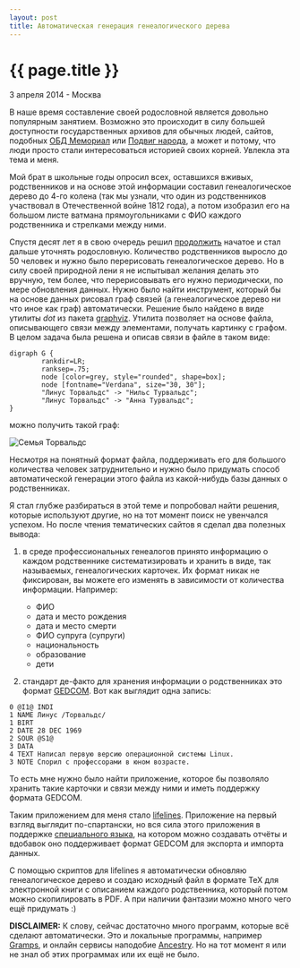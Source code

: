 ```yaml
---
layout: post
title: Автоматическая генерация генеалогического дерева
---
```


{{ page.title }}
================

<p class="meta">3 апреля 2014 - Москва</p>

В наше время составление своей родословной является довольно популярным занятием.
Возможно это происходит в силу б*о*льшей доступности государственных архивов
для обычных людей, сайтов, подобных [ОБД Мемориал](http://www.obd-memorial.ru)
или [Подвиг народа](http://www.podvignaroda.ru),
а может и потому, что люди просто стали интересоваться историей своих корней.
Увлекла эта тема и меня.

Мой брат в школьные годы опросил всех, оставшихся вживых, родственников и
на основе этой информации составил генеалогическое дерево до 4-го колена
(так мы узнали, что один из родственников участвовал в Отечественной войне 1812 года),
а потом изобразил его на большом листе ватмана прямоугольниками с ФИО каждого родственника
и стрелками между ними.

Спустя десят лет я в свою очередь решил [продолжить](http://juick.com/estet/521112)
начатое и стал дальше уточнять родословную. Количество родственников выросло
до 50 человек и нужно было перерисовать генеалогическое дерево.
Но в силу своей природной лени я не испытывал желания делать это вручную,
тем более, что перерисовывать его нужно периодически, по мере обновления данных.
Нужно было найти инструмент, который бы на основе данных рисовал граф связей
(а генеалогическое дерево ни что иное как граф) автоматически. Решение было найдено
в виде утилиты *dot* из пакета [graphviz](http://www.graphviz.org). Утилита позволяет на основе
файла, описывающего связи между элементами, получать картинку с графом.
В целом задача была решена и описав связи в файле в таком виде:

```
digraph G {
        rankdir=LR;
        ranksep=.75;
        node [color=grey, style="rounded", shape=box];
        node [fontname="Verdana", size="30, 30"];
        "Линус Торвальдс" -> "Нильс Турвальдс";
        "Линус Торвальдс" -> "Анна Турвальдс";
}
```

можно получить такой граф:

<img src="http://blog.bronevichok.ru/images/lifeline-torvalds.png" alt="Семья Торвальдс">

Несмотря на понятный формат файла, поддерживать его для большого количества человек
затруднительно и нужно было придумать способ автоматической
генерации этого файла из какой-нибудь базы данных о родственниках.

Я стал глубже разбираться в этой теме и попробовал найти решения, которые используют
другие, но на тот момент поиск не увенчался успехом. Но после чтения тематических сайтов
я сделал два полезных вывода:

1. в среде профессиональных генеалогов принято информацию о каждом родственнике систематизировать
и хранить в виде, так называемых, генеалогических карточек. Их формат никак не фиксирован,
вы можете его изменять в зависимости от количества информации.
Например:

	* ФИО
	* дата и место рождения
	* дата и место смерти
	* ФИО супруга (супруги)
	* национальность
	* образование
	* дети

2. cтандарт де-факто для хранения информации о родственниках это формат
[GEDCOM](http://en.wikipedia.org/wiki/GEDCOM).
Вот как выглядит одна запись:

```
0 @I1@ INDI
1 NAME Линус /Торвальдс/
1 BIRT
2 DATE 28 DEC 1969
2 SOUR @S1@
3 DATA
4 TEXT Написал первую версию операционной системы Linux.
3 NOTE Спорил с профессорами в юном возрасте.
```

То есть мне нужно было найти приложение, которое бы позволяло хранить такие карточки
и связи между ними и иметь поддержку формата GEDCOM.

Таким  приложением для меня стало [lifelines](http://lifelines.sourceforge.net).
Приложение на первый взгляд выглядит по-спартански, но вся сила
этого приложения в поддержке
[специального языка](http://lifelines.sourceforge.net/manual.3.0.39/ll-reportmanual.html),
на котором можно создавать отчёты и вдобавок оно поддерживает формат GEDCOM для экспорта
и импорта данных.

С помощью скриптов для lifelines я автоматически обновляю генеалогическое дерево
и создаю исходный файл в формате TeX для электронной книги с описанием каждого родственника, который потом
можно скопилировать в PDF. А при наличии фантазии можно много чего ещё придумать :)

**DISCLAIMER:** К слову, сейчас достаточно много программ, которые всё сделают автоматически.
Это и локальные программы, например [Gramps](https://gramps-project.org),
и онлайн сервисы наподобие [Ancestry](http://www.ancestry.com).
Но на тот момент я или не знал об этих программах или их ещё не было.
